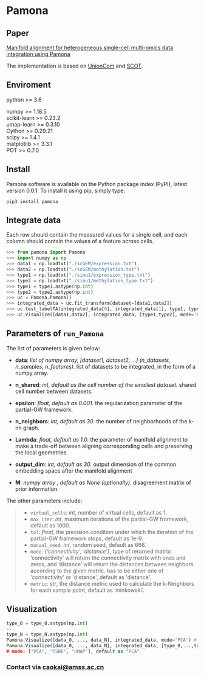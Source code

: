 # Pamona

## Paper
[Manifold alignment for  heterogeneous single-cell multi-omics data integration using Pamona](https://doi.org/10.1101/2020.11.03.366146)

The implementation is based on [UnionCom](https://github.com/caokai1073/unionCom) and [SCOT](https://github.com/rsinghlab/SCOT).

## Enviroment

python >= 3.6

numpy >= 1.18.5  
scikit-learn >= 0.23.2  
umap-learn >= 0.3.10  
Cython >= 0.29.21  
scipy >= 1.4.1  
matplotlib >= 3.3.1  
POT >= 0.7.0  

## Install
Pamona software is available on the Python package index (PyPI), latest version 0.0.1. To install it using pip, simply type:
```
pip3 install pamona
```

## Integrate data
Each row should contain the measured values for a single cell, and each column should contain the values of a feature across cells. 
```python
>>> from pamona import Pamona
>>> import numpy as np
>>> data1 = np.loadtxt("./scGEM/expression.txt")
>>> data2 = np.loadtxt("./scGEM/methylation.txt")
>>> type1 = np.loadtxt("./simu1/expression_type.txt")
>>> type2 = np.loadtxt("./simu1/methylation_type.txt")
>>> type1 = type1.astype(np.int)
>>> type2 = type2.astype(np.int)
>>> uc = Pamona.Pamona()
>>> integrated_data = uc.fit_transform(dataset=[data1,data2])
>>> uc.test_labelTA(integrated_data[0], integrated_data[1], type1, type2)
>>> uc.Visualize([data1,data2], integrated_data, [type1,type2], mode='PCA')
```

## Parameters of ```run_Pamona```

The list of parameters is given below:
+ **data**:  *list of numpy array, [dataset1, dataset2, ...] (n_datasets, n_samples, n_features).*
list of datasets to be integrated, in the form of a numpy array.

+ **n_shared**: *int, default as the cell number of the smallest dataset.*
shared cell number between datasets.

+ **epsilon**: *float, default as 0.001.*
the regularization parameter of the partial-GW framework.

+ **n_neighbors**: *int, default as 30.*
the number of neighborhoods  of the k-nn graph.

+ **Lambda**: *float, default as 1.0.*
the parameter of manifold alignment to make a trade-off between aligning corresponding cells and preserving the local geometries

+ **output_dim**: *int, default as 30.*
output dimension of the common embedding space after the manifold alignment

+ **M**: *numpy array , default as None (optionally)*.
disagreement matrix of prior  information.

The other parameters include:

> + ```virtual_cells```: *int*, number of virtual cells, default as 1.
> + ```max_iter```: *int*, maximum iterations of the partial-GW framework, default as 1000.
> + ```tol```:  *float*, the precision condition under which the iteration of the partial-GW framework stops, default as 1e-9.
> + ```manual_seed```: *int*, random seed, default as 666.
> + ```mode```: *{‘connectivity’, ‘distance’}*, type of returned matrix: ‘connectivity’ will return the connectivity matrix with ones and zeros, and ‘distance’ will return the distances between neighbors according to the given metric. has to be either one of 'connectivity' or 'distance', default as 'distance'.
> + ```metric```: *str*, the distance metric used to calculate the k-Neighbors for each sample point, default as ’minkowski’.

## Visualization
```python
type_0 = type_0.astype(np.int)
...
type_N = type_N.astype(np.int)
Pamona.Visualize([data_0, ..., data_N], integrated_data, mode='PCA') # without datatype
Pamona.Visualize([data_0, ..., data_N], integrated_data, [type_0,...,type_N], mode='PCA) # with datatype
# mode: ["PCA", "TSNE", "UMAP"], default as "PCA"
```

### Contact via caokai@amss.ac.cn
